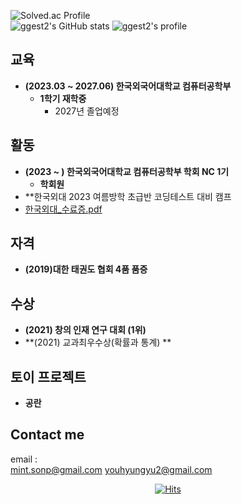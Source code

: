 ![Solved.ac Profile](https://capsule-render.vercel.app/api?type=Waving&color=638fda&height=200&section=header&text=ggest2&fontSize=70&&fontColor=ffffff)    
![ggest2's GitHub stats](https://github-readme-stats.vercel.app/api?username=ggest2&show_icons=true&theme=tokyonight)
![ggest2's profile](https://github-profile-trophy.vercel.app/?username=ggest2&margin-h=50&margin-w=10&row=1&column=8&no-frame=false&theme=algolia)  

## 교육
* **(2023.03 ~ 2027.06) 한국외국어대학교 컴퓨터공학부**
  - **1학기 재학중**
    + 2027년 졸업예정
  
## 활동
* **(2023 ~ ) 한국외국어대학교 컴퓨터공학부 학회 NC 1기**
  - **학회원**
* **한국외대 2023 여름방학 초급반 코딩테스트 대비 캠프
* [한국외대_수료증.pdf](https://github.com/ggest2/ggest2/files/12451293/_.pdf)

## 자격
* **(2019)대한 태권도 협회 4품 품증**

## 수상
* **(2021) 창의 인재 연구 대회 (1위)**
* **(2021) 교과최우수상(확률과 통계) **

## 토이 프로젝트
* **공란**

## Contact me

email :  
<mint.sonp@gmail.com> 
<youhyungyu2@gmail.com>   

<div align=center> 
  
[![Hits](https://hits.seeyoufarm.com/api/count/incr/badge.svg?url=https%3A%2F%2Fgithub.com%2Fggest2%2Fggest2&count_bg=%23638FDA&title_bg=%23555555&icon=ghostery.svg&icon_color=%23E7E7E7&title=Github+%28%EC%98%A4%EB%8A%98+%EB%B0%A9%EB%AC%B8%EC%9E%90+%2F+%EC%A0%84%EC%B2%B4+%EB%B0%A9%EB%AC%B8%EC%9E%90%29&edge_flat=false)](https://hits.seeyoufarm.com)
  
</div>
